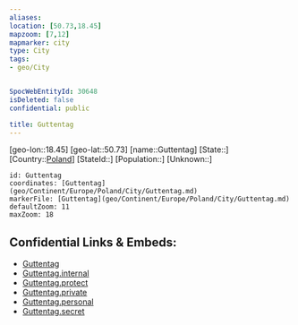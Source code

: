 ```yaml
---
aliases: 
location: [50.73,18.45]
mapzoom: [7,12] 
mapmarker: city 
type: City
tags:
- geo/City


SpocWebEntityId: 30648
isDeleted: false
confidential: public

title: Guttentag
---
```

[geo-lon::18.45]
[geo-lat::50.73]
[name::Guttentag]
[State::]
[Country::[Poland](geo/Continent/Europe/Poland.md)]
[StateId::]
[Population::]
[Unknown::]


```leaflet
id: Guttentag
coordinates: [Guttentag](geo/Continent/Europe/Poland/City/Guttentag.md)
markerFile: [Guttentag](geo/Continent/Europe/Poland/City/Guttentag.md)
defaultZoom: 11 
maxZoom: 18
```


## Confidential Links & Embeds: 
- [Guttentag](../../../../../../_public/geo/Continent/Europe/Poland/City/Guttentag.md) 
- [Guttentag.internal](../../../../../../_internal/geo/Continent/Europe/Poland/City/Guttentag.internal.md) 
- [Guttentag.protect](../../../../../../_protect/geo/Continent/Europe/Poland/City/Guttentag.protect.md) 
- [Guttentag.private](../../../../../../_private/geo/Continent/Europe/Poland/City/Guttentag.private.md) 
- [Guttentag.personal](../../../../../../_personal/geo/Continent/Europe/Poland/City/Guttentag.personal.md) 
- [Guttentag.secret](../../../../../../_secret/geo/Continent/Europe/Poland/City/Guttentag.secret.md) 
